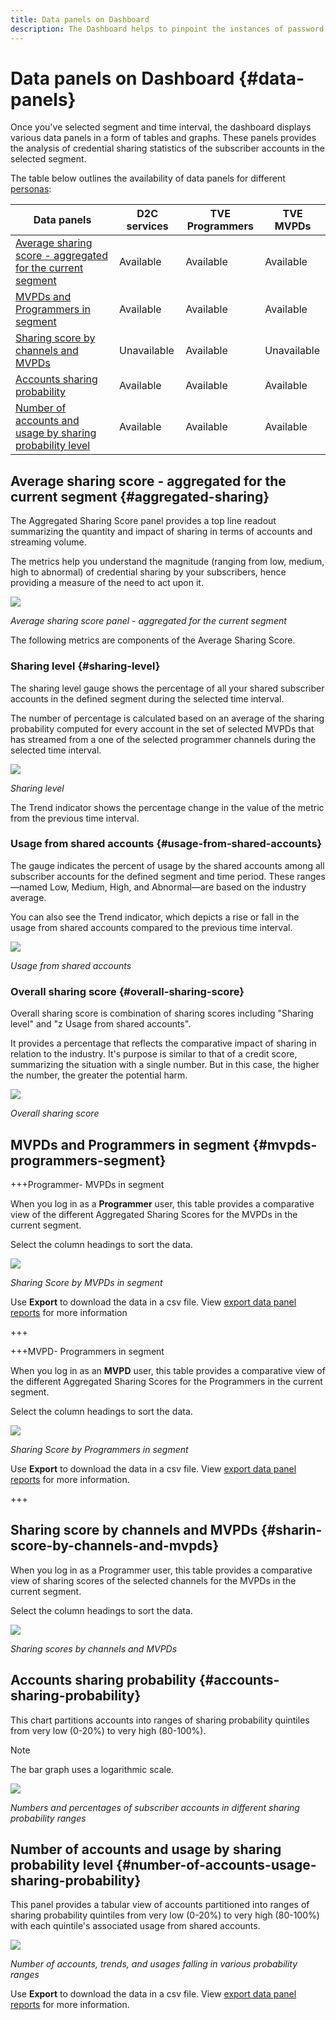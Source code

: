 ```yaml
---
title: Data panels on Dashboard
description: The Dashboard helps to pinpoint the instances of password sharing by analyzing a wide array of subscriber data.
---
```

# Data panels on Dashboard {#data-panels}

Once you've selected segment and time interval, the dashboard displays various data panels in a form of tables and graphs. These panels provides the analysis of credential sharing statistics of the subscriber accounts in the selected segment.

The table below outlines the availability of data panels for different [personas](/help/accountiq/personas-aiq.md): 

|Data panels|D2C services|TVE Programmers|TVE MVPDs|
|---|---|---|---|
|[Average sharing score - aggregated for the current segment](#aggregated-sharing)|Available|Available|Available|
|[MVPDs and Programmers in segment](#mvpds-programmers-segment)|Available|Available|Available|
|[Sharing score by channels and MVPDs](#sharin-score-by-channels-and-mvpds)|Unavailable|Available|Unavailable|
|[Accounts sharing probability](#accounts-sharing-probability)|Available|Available|Available|
|[Number of accounts and usage by sharing probability level](#number-of-accounts-usage-sharing-probability)|Available|Available|Available|


## Average sharing score - aggregated for the current segment {#aggregated-sharing}

The Aggregated Sharing Score panel provides a top line readout summarizing the quantity and impact of sharing in terms of accounts and streaming volume.

The metrics help you understand the magnitude (ranging from low, medium, high to abnormal) of credential sharing by your subscribers, hence providing a measure of the need to act upon it.

![](assets/aggregate-sharing-score.png)


*Average sharing score panel - aggregated for the current segment*

The following metrics are components of the Average Sharing Score.

### Sharing level {#sharing-level}

The sharing level gauge shows the percentage of all your shared subscriber accounts in the defined segment during the selected time interval.  

The number of percentage is calculated based on an average of the sharing probability computed for every account in the set of selected MVPDs that has streamed from a one of the selected programmer channels during the selected time interval.

![](assets/sharing-level.png)


*Sharing level*

The Trend indicator shows the percentage change in the value of the metric from the previous time interval.

### Usage from shared accounts {#usage-from-shared-accounts}

The gauge indicates the percent of usage by the shared accounts among all subscriber accounts for the defined segment and time period. These ranges—named Low, Medium, High, and Abnormal—are based on the industry average.

You can also see the Trend indicator, which depicts a rise or fall in the usage from shared accounts compared to the previous time interval.

![](assets/usage-4mshared-accounts.png)


*Usage from shared accounts*

### Overall sharing score {#overall-sharing-score}

Overall sharing score is combination of sharing scores including "Sharing level" and "z Usage from shared accounts".

It provides a percentage that reflects the comparative impact of sharing in relation to the industry. It's purpose is similar to that of a credit score, summarizing the situation with a single number. But in this case, the higher the number, the greater the potential harm.

![](assets/overall-sharing-score.png)


*Overall sharing score*

## MVPDs and Programmers in segment {#mvpds-programmers-segment}

+++Programmer- MVPDs in segment

When you log in as a **Programmer** user, this table provides a comparative view of the different Aggregated Sharing Scores for the MVPDs in the current segment.

Select the column headings to sort the data.

![](assets/sharing-scores-by-mvpds-in-segment.png)

*Sharing Score by MVPDs in segment*

Use **Export** to download the data in a csv file. View [export data panel reports](/help/accountiq/export-reports.md) for more information

+++

+++MVPD- Programmers in segment

When you log in as an **MVPD** user, this table provides a comparative view of the different Aggregated Sharing Scores for the Programmers in the current segment.

Select the column headings to sort the data.

![](assets/sharing-scores-by-programmers-in-segment.png)

*Sharing Score by Programmers in segment*

Use **Export** to download the data in a csv file. View [export data panel reports](/help/accountiq/export-reports.md) for more information.

+++

## Sharing score by channels and MVPDs  {#sharin-score-by-channels-and-mvpds}

When you log in as a Programmer user, this table provides a comparative view of sharing scores of the selected channels for the MVPDs in the current segment.

Select the column headings to sort the data.

![](assets/sharing-scores-by-channels-mvpds.png)


*Sharing scores by channels and MVPDs*

## Accounts sharing probability {#accounts-sharing-probability}

This chart partitions accounts into ranges of sharing probability quintiles from very low (0-20%) to very high (80-100%).

>[!NOTE]
>
>The bar graph uses a logarithmic scale.


![](assets/dashboard-ac-sharing-prob.png)


*Numbers and percentages of subscriber accounts in different sharing probability ranges*


## Number of accounts and usage by sharing probability level {#number-of-accounts-usage-sharing-probability}

This panel provides a tabular view of  accounts partitioned into ranges of sharing probability quintiles from very low (0-20%) to very high (80-100%) with each quintile's associated usage from shared accounts.

![](assets/no-acc-usage-prob-level.png)


*Number of accounts, trends, and usages falling in various probability ranges*

Use **Export** to download the data in a csv file. View [export data panel reports](/help/accountiq/export-reports.md) for more information.
